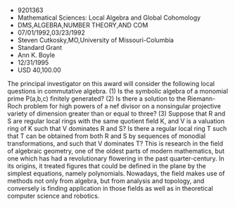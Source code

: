 
* 9201363
* Mathematical Sciences: Local Algebra and Global Cohomology
* DMS,ALGEBRA,NUMBER THEORY,AND COM
* 07/01/1992,03/23/1992
* Steven Cutkosky,MO,University of Missouri-Columbia
* Standard Grant
* Ann K. Boyle
* 12/31/1995
* USD 40,100.00

The principal investigator on this award will consider the following local
questions in commutative algebra. (1) Is the symbolic algebra of a monomial
prime P(a,b,c) finitely generated? (2) Is there a solution to the Riemann-Roch
problem for high powers of a nef divisor on a nonsingular projective variety of
dimension greater than or equal to three? (3) Suppose that R and S are regular
local rings with the same quotient field K, and V is a valuation ring of K such
that V dominates R and S? Is there a regular local ring T such that T can be
obtained from both R and S by sequences of monodial transformations, and such
that V dominates T? This is research in the field of algebraic geometry, one of
the oldest parts of modern mathematics, but one which has had a revolutionary
flowering in the past quarter-century. In its origins, it treated figures that
could be defined in the plane by the simplest equations, namely polynomials.
Nowadays, the field makes use of methods not only from algebra, but from
analysis and topology, and conversely is finding application in those fields as
well as in theoretical computer science and robotics.

